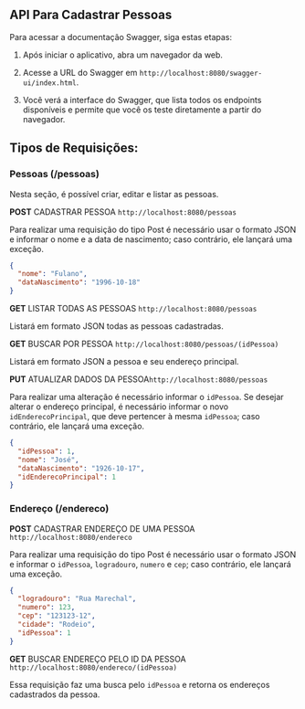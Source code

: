 ## API Para Cadastrar Pessoas

Para acessar a documentação Swagger, siga estas etapas:

1. Após iniciar o aplicativo, abra um navegador da web.

2. Acesse a URL do Swagger em `http://localhost:8080/swagger-ui/index.html`.

3. Você verá a interface do Swagger, que lista todos os endpoints disponíveis e permite que você os teste diretamente a partir do navegador.

## Tipos de Requisições:

### Pessoas (/pessoas)

Nesta seção, é possível criar, editar e listar as pessoas.

**POST** CADASTRAR PESSOA `http://localhost:8080/pessoas`

Para realizar uma requisição do tipo Post é necessário usar o formato JSON e informar o nome e a data de nascimento; caso contrário, ele lançará uma exceção.

```json
{
  "nome": "Fulano",
  "dataNascimento": "1996-10-18"
}
```

**GET** LISTAR TODAS AS PESSOAS `http://localhost:8080/pessoas`

Listará em formato JSON todas as pessoas cadastradas.

**GET** BUSCAR POR PESSOA `http://localhost:8080/pessoas/(idPessoa)`

Listará em formato JSON a pessoa e seu endereço principal.


**PUT** ATUALIZAR DADOS DA PESSOA`http://localhost:8080/pessoas`

Para realizar uma alteração é necessário informar o `idPessoa`. Se desejar alterar o endereço principal, é necessário informar o novo `idEnderecoPrincipal`, que deve pertencer à mesma `idPessoa`; caso contrário, ele lançará uma exceção.

```json
{
  "idPessoa": 1,
  "nome": "José",
  "dataNascimento": "1926-10-17",
  "idEnderecoPrincipal": 1
}
```

### Endereço (/endereco)

**POST** CADASTRAR ENDEREÇO DE UMA PESSOA `http://localhost:8080/endereco`

Para realizar uma requisição do tipo Post é necessário usar o formato JSON e informar o `idPessoa`, `logradouro`, `numero` e `cep`; caso contrário, ele lançará uma exceção.

```json
{
  "logradouro": "Rua Marechal",
  "numero": 123,
  "cep": "123123-12",
  "cidade": "Rodeio",
  "idPessoa": 1
}
```

**GET** BUSCAR ENDEREÇO PELO ID DA PESSOA `http://localhost:8080/endereco/(idPessoa)`

Essa requisição faz uma busca pelo `idPessoa` e retorna os endereços cadastrados da pessoa.
